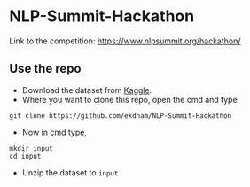 # NLP-Summit-Hackathon
Link to the competition: https://www.nlpsummit.org/hackathon/

## Use the repo
- Download the dataset from [Kaggle](https://www.kaggle.com/tboyle10/medicaltranscriptions).
- Where you want to clone this repo, open the cmd and type
```
git clone https://github.com/ekdnam/NLP-Summit-Hackathon
```
- Now in cmd type,
```
mkdir input
cd input
```
- Unzip the dataset to `input`
